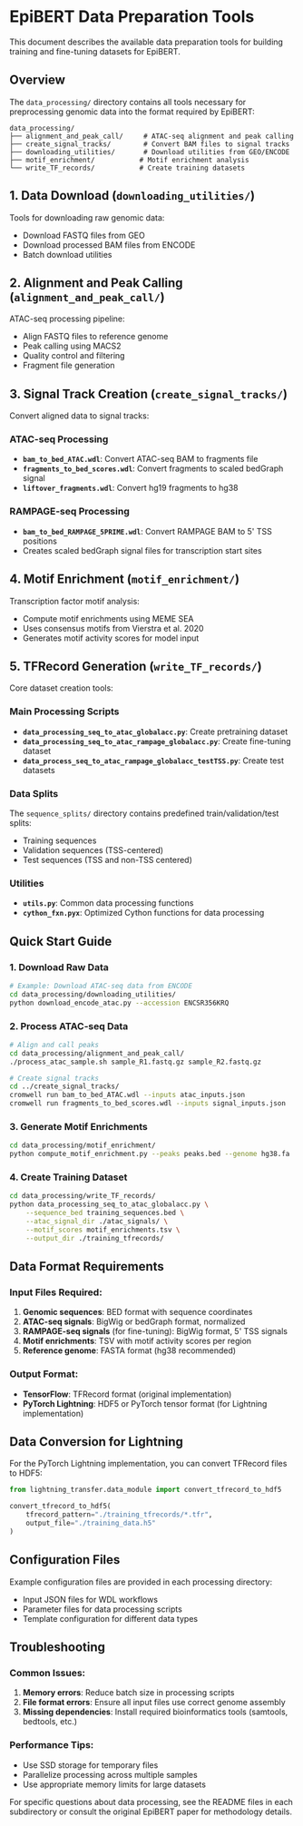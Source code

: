 # EpiBERT Data Preparation Tools

This document describes the available data preparation tools for building training and fine-tuning datasets for EpiBERT.

## Overview

The `data_processing/` directory contains all tools necessary for preprocessing genomic data into the format required by EpiBERT:

```
data_processing/
├── alignment_and_peak_call/     # ATAC-seq alignment and peak calling
├── create_signal_tracks/        # Convert BAM files to signal tracks  
├── downloading_utilities/       # Download utilities from GEO/ENCODE
├── motif_enrichment/           # Motif enrichment analysis
└── write_TF_records/           # Create training datasets
```

## 1. Data Download (`downloading_utilities/`)

Tools for downloading raw genomic data:
- Download FASTQ files from GEO
- Download processed BAM files from ENCODE
- Batch download utilities

## 2. Alignment and Peak Calling (`alignment_and_peak_call/`)

ATAC-seq processing pipeline:
- Align FASTQ files to reference genome
- Peak calling using MACS2
- Quality control and filtering
- Fragment file generation

## 3. Signal Track Creation (`create_signal_tracks/`)

Convert aligned data to signal tracks:

### ATAC-seq Processing
- **`bam_to_bed_ATAC.wdl`**: Convert ATAC-seq BAM to fragments file
- **`fragments_to_bed_scores.wdl`**: Convert fragments to scaled bedGraph signal
- **`liftover_fragments.wdl`**: Convert hg19 fragments to hg38

### RAMPAGE-seq Processing  
- **`bam_to_bed_RAMPAGE_5PRIME.wdl`**: Convert RAMPAGE BAM to 5' TSS positions
- Creates scaled bedGraph signal files for transcription start sites

## 4. Motif Enrichment (`motif_enrichment/`)

Transcription factor motif analysis:
- Compute motif enrichments using MEME SEA
- Uses consensus motifs from Vierstra et al. 2020
- Generates motif activity scores for model input

## 5. TFRecord Generation (`write_TF_records/`)

Core dataset creation tools:

### Main Processing Scripts
- **`data_processing_seq_to_atac_globalacc.py`**: Create pretraining dataset
- **`data_processing_seq_to_atac_rampage_globalacc.py`**: Create fine-tuning dataset  
- **`data_process_seq_to_atac_rampage_globalacc_testTSS.py`**: Create test datasets

### Data Splits
The `sequence_splits/` directory contains predefined train/validation/test splits:
- Training sequences
- Validation sequences (TSS-centered)
- Test sequences (TSS and non-TSS centered)

### Utilities
- **`utils.py`**: Common data processing functions
- **`cython_fxn.pyx`**: Optimized Cython functions for data processing

## Quick Start Guide

### 1. Download Raw Data
```bash
# Example: Download ATAC-seq data from ENCODE
cd data_processing/downloading_utilities/
python download_encode_atac.py --accession ENCSR356KRQ
```

### 2. Process ATAC-seq Data
```bash
# Align and call peaks
cd data_processing/alignment_and_peak_call/
./process_atac_sample.sh sample_R1.fastq.gz sample_R2.fastq.gz

# Create signal tracks
cd ../create_signal_tracks/
cromwell run bam_to_bed_ATAC.wdl --inputs atac_inputs.json
cromwell run fragments_to_bed_scores.wdl --inputs signal_inputs.json
```

### 3. Generate Motif Enrichments
```bash
cd data_processing/motif_enrichment/
python compute_motif_enrichment.py --peaks peaks.bed --genome hg38.fa
```

### 4. Create Training Dataset
```bash
cd data_processing/write_TF_records/
python data_processing_seq_to_atac_globalacc.py \
    --sequence_bed training_sequences.bed \
    --atac_signal_dir ./atac_signals/ \
    --motif_scores motif_enrichments.tsv \
    --output_dir ./training_tfrecords/
```

## Data Format Requirements

### Input Files Required:
1. **Genomic sequences**: BED format with sequence coordinates
2. **ATAC-seq signals**: BigWig or bedGraph format, normalized
3. **RAMPAGE-seq signals** (for fine-tuning): BigWig format, 5' TSS signals  
4. **Motif enrichments**: TSV with motif activity scores per region
5. **Reference genome**: FASTA format (hg38 recommended)

### Output Format:
- **TensorFlow**: TFRecord format (original implementation)
- **PyTorch Lightning**: HDF5 or PyTorch tensor format (for Lightning implementation)

## Data Conversion for Lightning

For the PyTorch Lightning implementation, you can convert TFRecord files to HDF5:

```python
from lightning_transfer.data_module import convert_tfrecord_to_hdf5

convert_tfrecord_to_hdf5(
    tfrecord_pattern="./training_tfrecords/*.tfr",
    output_file="./training_data.h5"
)
```

## Configuration Files

Example configuration files are provided in each processing directory:
- Input JSON files for WDL workflows
- Parameter files for data processing scripts
- Template configuration for different data types

## Troubleshooting

### Common Issues:
1. **Memory errors**: Reduce batch size in processing scripts
2. **File format errors**: Ensure all input files use correct genome assembly
3. **Missing dependencies**: Install required bioinformatics tools (samtools, bedtools, etc.)

### Performance Tips:
- Use SSD storage for temporary files
- Parallelize processing across multiple samples
- Use appropriate memory limits for large datasets

For specific questions about data processing, see the README files in each subdirectory or consult the original EpiBERT paper for methodology details.